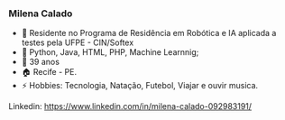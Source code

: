 ### Milena Calado 

- 🔭 Residente no Programa de Residência em Robótica e IA aplicada a testes pela UFPE - CIN/Softex
- 🌱 Python, Java, HTML, PHP, Machine Learnnig;
- 💬 39 anos
- :house: Recife - PE.
- ⚡ Hobbies: Tecnologia, Natação, Futebol, Viajar e ouvir musica.

Linkedin: https://www.linkedin.com/in/milena-calado-092983191/




